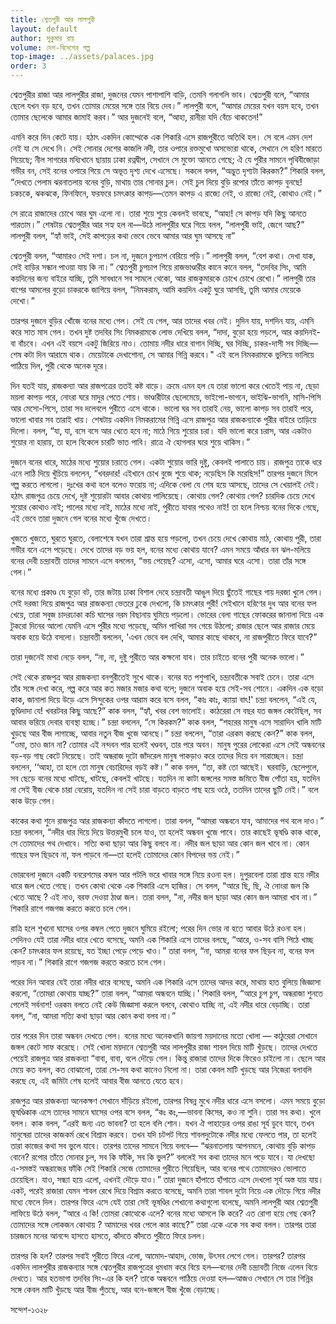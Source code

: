 ```yaml
---
title: শ্বেতপুরী আর লালপুরী
layout: default
author: সুকুমার রায়
volume: দেশ-বিদেশের গল্প
top-image: ../assets/palaces.jpg
order: 3
---
```

শ্বেতপুরীর রাজা আর লালপুরীর রাজা, দুজনের যেমন পাশাপাশি বাড়ি, তেমনি গলাগলি ভাব। শ্বেতপুরী বলে, “আমার ছেলে যখন বড় হবে, তখন তােমার মেয়ের সঙ্গে তার বিয়ে দেব।” লালপুরী বলে, “আমার মেয়ের যখন বয়স হবে, তখন তােমার ছেলেকে আমার জামাই করব।” আর দুজনেই বলে, “আহা, রানীরা যদি বেঁচে থাকতেন!”

এমনি করে দিন কেটে যায়। হঠাৎ একদিন কোথ্থেকে এক শিকারি এসে রাজপুরীতে অতিথি হল। সে বলে এমন দেশ নেই যা সে দেখে নি। সেই সােনার দেশের কাজলি নদী, তার ওপারে রক্তমুখাে অসভ্যেরা থাকে, সেখানে সে হরিণ মারতে গিয়েছে; নীল সাগরের মধ্যিখানে ছায়ায় ঢাকা রত্নদ্বীপ, সেখানে সে মুক্তো আনতে গেছে; ঐ যে পুরীর সামনে পৃথিবীজোড়া গভীর বন, সেই বনের ওপারে গিয়ে সে অভূত দৃশ্য দেখে এসেছে। সকলে বলল, “অদ্ভুত দৃশ্যটা কিরকম?” শিকারি বলল, “দেখতে পেলাম ঝরনাতলায় বনের বুড়ি, মাথায় তার সােনার চুল। সেই চুল দিয়ে বুড়ি রপাের তাঁতে কাপড় বুনছে! চকচকে, ঝকঝকে, ফিনফিনে, ফরফরে চমৎকার কাপড়—তেমন কাপড় এ রাজ্যে নেই, ও রাজ্যে নেই, কোথাও নেই।”    

সে রাত্রে রাজাদের চোখে আর ঘুম এলাে না। তারা শুয়ে শুয়ে কেবলই ভাবছে, “আহা! সে কাপড় যদি কিছু আনতে পারতাম।” শেষটায় শ্বেতপুরীর আর সহ্য হল না—উঠে লালপুরীর ঘরে গিয়ে বলল, “লালপুরী ভাই, জেগে আছ?” লালপুরী বলল, “হ্যাঁ ভাই, সেই কাপড়ের কথা ভেবে ভেবে আমার আর ঘুম আসছে না”    

শ্বেতপুরী বলল, “আমারও সেই দশা। চল না, দুজনে চুপচাপ বেরিয়ে পড়ি।” লালপুরী বলল, “বেশ কথা। দেখা যাক, সেই বাড়ির সন্ধান পাওয়া যায় কি না।” শ্বেতপুরী চুপচাপ গিয়ে রাজভাণ্ডারীর কানে কানে বলল, “তদবির সিং, আমি কয়দিনের জন্য বাইরে যাচ্ছি, তুমি সাবধানে সব সামলে থেকো, আর রাজকুমারকে চোখে চোখে রেখাে।” লালপুরী তার বাপের আমলের বুড়ো চাকরকে জাগিয়ে বলল, “নিমকরাম, আমি কয়দিন একটু ঘুরে আসছি, তুমি আমার মেয়েকে দেখাে।”

তারপর দুজনে বুড়ির খোঁজে বনের মধ্যে গেল। সেই যে গেল, আর তাদের খবর নেই। দুদিন যায়, দশদিন যায়, এমনি করে সাত মাস গেল। তখন দুষ্ট তদবির সিং নিমকরামকে লােভ দেখিয়ে বলল, “দাদা, বুড়ো হয়ে পড়লে, আর কয়দিনই-বা বাঁচবে। এখন এই বয়সে একটু জিরিয়ে নাও। তােমায় নদীর ধারে বাগান দিচ্ছি, ঘর দিচ্ছি, চাকর-দাসী সব দিচ্ছি—শেষ কটা দিন আরামে থাক। মেয়েটাকে দেখাশােনা, সে আমার গিন্নি করবে।" এই বলে নিমকরামকে ভুলিয়ে ভালিয়ে পাঠিয়ে দিল, পুরী থেকে অনেক দূরে।

দিন যতই যায়, রাজকন্যা আর রাজপত্রের ততই কষ্ট বাড়ে। ক্রমে এমন হল যে তারা ভালাে করে খেতেই পায় না, ছেড়া ময়লা কাপড় পরে, নােংরা ঘরে মাদুর পেতে শােয়। ভাণ্ডারীটার ছেলেমেয়ে, ভাইপাে-ভাগনে, ভাইঝি-ভাগনি, মাসি-পিসি আর মেসাে-পিসে, তারা সব দলেবলে পুরীতে এসে থাকে। ভালাে ঘর সব তারাই নেয়, ভালাে কাপড় সব তারাই পরে, ভালাে খাবার সব তারাই খায়। শেষটায় একদিন নিমকরামের গিন্নি এসে রাজপুত্র আর রাজকন্যাকে পুরীর বাইরে তাড়িয়ে দিলাে। বলল, “যা, যা, বসে বসে আর খেতে হবে না; মাঠে গিয়ে শুয়াের চরা। যদি ভালাে করে চরাস, আর একটাও শুয়াের না হারায়, তা হলে বিকেলে চারটি ভাত পাবি। রাত্রে ঐ হােগলার ঘরে শুয়ে থাকিস।”

দুজনে বনের ধারে, মাঠের মধ্যে শুয়াের চরাতে গেল। একটা শুয়াের ভারি দুষ্টু, কেবলই পালাতে চায়। রাজপুত্র তাকে ধরে এনে লাঠি দিয়ে খুঁচিয়ে বললেন, “খবরদার! এইখানে চোখ বুজে শুয়ে থাক; নড়েছিস কি মরেছিস!” তারপর দুজনে মিলে গল্প করতে লাগলাে। দুঃখের কথা বলে বলেও ফরােয় না; এদিকে বেলা যে শেষ হয়ে আসছে, তাদের সে খেয়ালই নেই। হঠাৎ রাজপুত্র চেয়ে দেখে, দুষ্ট শুয়ােরটা আবার কোথায় পালিয়েছে। কোথায় গেল? কোথায় গেল? চারদিক চেয়ে দেখে শুয়াের কোথাও নাই; পালের মধ্যে নাই, মাঠের মধ্যে নাই, পুরীতে যাবার পথেও নাই! তা হলে নিশ্চয় বনের দিকে গেছে, এই ভেবে তারা দুজনে গেল বনের মধ্যে খুঁজে দেখতে।

খুজতে খুজতে, ঘুরতে ঘুরতে, বেলাশেষে যখন তারা শ্রান্ত হয়ে পড়লাে, তখন চেয়ে দেখে কোথায় মাঠ, কোথায় পুরী, তারা গভীর বনে এসে পড়েছে। দেখে তাদের বড় ভয় হল, বনের মধ্যে কোথায় যাবে? এমন সময়ে আঁধার বন ঝল-মলিয়ে বনের দেবী চন্দ্রাবতী তাদের সামনে এসে বললেন, “ভয় পেয়েছ? এসাে, এসাে, আমার ঘরে এসাে। তারা তাঁর সঙ্গে গেল।”

বনের মধ্যে প্রকাণ্ড যে বুড়াে বট, তার জটায় ঢাকা বিশাল দেহে চন্দ্রাবতী আঙুল দিয়ে ছুঁতেই গাছের গায় দরজা খুলে গেল। সেই দরজা দিয়ে রাজপুত্র আর রাজকন্যা ভেতরে ঢুকে দেখলাে, কি চমৎকার পুরী! সেইখানে হরিণের দুধ আর বনের ফল খেয়ে, তারা সবুজ চাদরঢাকা কচি ঘাসের নরম বিছানায় ঘুমিয়ে পড়লাে। ভােরের বেলা গাছের ফোকরের জানালা দিয়ে এক টুকরাে দিনের আলাে যেমনি এসে পুরীর মধ্যে পড়েছে, অমিন পাখিরা সব গেয়ে উঠলাে; রাজার ছেলে আর রাজার মেয়ে অবাক হয়ে উঠে বসলাে। চন্দ্রাবতী বললেন, 'এখন ভেবে বল দেখি, আমার কাছে থাকবে, না রাজপুরীতে ফিরে যাবে?”

তারা দুজনেই মাথা নেড়ে বলল, “না, না, দুষ্টু পুরীতে আর কক্ষনাে যাব। তার চাইতে বনের পুরী অনেক ভালাে।”

সেই থেকে রাজপুত্র আর রাজকন্যা বনপুরীতেই সুখে থাকে। বনের যত পশুপাখি, চন্দ্রাবতীকে সবাই চেনে। তারা এসে তাঁর সঙ্গে দেখা করে, গল্প করে আর কত মজার মজার কথা বলে; দুজনে অবাক হয়ে সেই-সব শােনে। একদিন এক বড়াে কাক, জানালা দিয়ে উড়ে এসে সিন্দুকের ওপর আরাম করে বসে বলল, “কাঃ কাঃ, ক্যায়া বাৎ!' চন্দ্রা বললেন, “এই যে, ভুণ্ডিদাদা যে! খবরটবর কিছু আছে?” কাক বলল, “হ্যাঁ, খবর বেশ ভালােই। কাঠরেরা সে বছর যত জঙ্গল কেটেছিল, সব আবার ভরিয়ে দেবার ব্যবস্থা হচ্ছে।” চন্দ্রা বললেন, “সে কিরকম?” কাক বলল, “শহরের মানুষ এসে সারাদিন খালি মাটি খুড়ছে আর বীজ লাগাচ্ছে, আবার নতুন বীজ খুজে আনছে।” চন্দ্রা বললেন, “তারা এরকম করছে কেন?” কাক বলল, “ওমা, তাও জান না? তােমার এই নন্দবন পার হলেই খণ্ডবন, তার পরে অবন। মানুষ পুরের লােকেরা এসে সেই অন্ধবনের বড়-বড় গাছ কেটে নিয়েছে। তাই অন্ধরাজ দুটো জাঁদরেল মানুষ পাকড়াও করে তাদের দিয়ে বন সারাচ্ছেন। চন্দ্রা বললেন, ‘‘আহা, তা হলে তাে মানুষ বেচারিদের বড়ই কষ্ট।” কাক বলল, “তা, কষ্ট তাে আছেই। ঘরবাড়ি, ছেলেপুলে, সব ছেড়ে বনের মধ্যে খাটছে, খাটছে, কেবলই খাটছে। যতদিন না কাটা জঙ্গলের সমস্ত জমিতে বীজ পোঁতা হয়, যতদিন না সেই বীজ থেকে চারা বেরােয়, যতদিন না সেই চারা বাড়তে বাড়তে গাছ হয়ে ওঠে, ততদিন তাদের ছুটি নেই।” বলে কাক উড়ে গেল।

কাকের কথা শুনে রাজপুত্র আর রাজকন্যা কাঁদতে লাগলাে। তারা বলল, “আমরা অন্ধবনে যাব, আমাদের পথ বলে দাও।” চন্দ্রা বললেন, “নদীর ধার দিয়ে দিয়ে উত্তরমুখী চলে যাও, তা হলেই অন্ধবন খুজে পাবে। তার কাছেই ভূষণ্ডি কাক থাকে, সে তােমাদের পথ দেখাবে। সত্যি কথা ছাড়া আর কিছু বলবে না। নদীর জল ছাড়া আর কোন জল খাবে না। কোন গাছের ফল ছিড়বে না, ফল পাড়বে না—তা হলেই তােমাদের কোন বিপদের ভয় নেই।”

ভােরবেলা দুজনে একটি বনরেশমের কম্বল আর পটলি ভরে খাবার সঙ্গে নিয়ে রওনা হল। দুপুরবেলা তারা শ্রান্ত হয়ে নদীর ধারে জল খেতে গেছে। তখন কোথা থেকে এক শিকারি এসে হাজির। সে বলল, “আরে ছি, ছি, ঐ নােংরা জল কি খেতে আছে ? এই নাও, বরফ দেওয়া ঠাণ্ডা জল। তারা বলল, "না, নদীর জল ছাড়া আর কোন জল আমরা খাব না।” শিকারি রাগে গজগজ করতে করতে চলে গেল।

রাত্রি হলে শুখনাে ঘাসের ওপর কম্বল পেতে দুজনে ঘুমিয়ে রইলাে; পরের দিন ভাের না হতে আবার উঠে রওনা হল। সেদিনও যেই তারা নদীর ধারে খেতে বসেছে, অমনি এক শিকারি এসে তাদের বলছে, “আরে, ও-সব বাসি পিঠে খাচ্ছ কেন? চমৎকার ফল রয়েছে, যত ইচ্ছা পেড়ে পেড়ে খাও।” তারা বলল, “না, আমরা বনের ফল ছিড়ব না, বনের ফল পাড়ব না।” শিকারি রাগে গজগজ করতে করতে চলে গেল।

পরের দিন আবার যেই তারা নদীর ধারে বসেছে, অমনি এক শিকারি এসে তাদের আদর করে, মাথায় হাত বুলিয়ে জিজ্ঞাসা করলাে, “তােমরা কোথায় যাচ্ছ?” তারা বলল, “আমরা অন্ধবনে যাচ্ছি।' শিকারি বলল, “আরে চুপ চুপ, অন্ধরাজা শুনতে পেলেই সর্বনাশ! ওরকম বলতে নেই কেউ জিজ্ঞাসা করলে বলবে, কোথাও যাচ্ছি না, এই নদীর ধারে বেড়াচ্ছি। তারা বলল, “না, আমরা সত্যি কথা ছাড়া আর কোন কথা বলব না।”

তার পরের দিন তারা অন্ধবন দেখতে পেল। বনের মধ্যে অনেকখানি জায়গা ময়দানের মতাে খোলা — কাঠুরেরা সেখানে জঙ্গল কেটে সাফ করেছে। সেই খােলা ময়দানে শ্বেতপুরী আর লালপুরীর রাজা শাবল দিয়ে মাটি খুঁড়ছে। তাদের দেখতে পেয়েই রাজপুত্র আর রাজকন্যা “বাবা, বাবা, বলে দৌড়ে গেল। কিন্তু রাজারা তাদের দিকে ফিরেও চাইলাে না। ছেলে আর মেয়ে কত বলল, কত বােঝালাে, তারা সে-সব কথা কানেও নিলাে না। তারা কেবল মাটি খুড়ছে আর নিজেরা বলাবলি করছে যে, এই জমিটা শেষ হলেই আবার বীজ আনতে যেতে হবে।

রাজপুত্র আর রাজকন্যা অনেকক্ষণ সেখানে দাঁড়িয়ে রইলাে, তারপর বিষন্ন মুখে নদীর ধারে এসে বসলাে। এমন সময়ে বুড়াে ভূষণ্ডিকাক এসে তাদের সামনে ঘাসের ওপর বসে বলল, “কঃ কঃ,—ভাবনা কিসের, কও না শুনি। তারা সব কথা। খুলে বলল। কাক বলল, “এরই জন্য এত ভাবনা? তা হলে বলি শােন। যখন ঐ পাহাড়ের ওপর রাঙা সূর্য ডুবে যাবে, তখন মানুষেরা তাদের কাজকর্ম রেখে বিশ্রাম করবে। তখন যদি চটপট গিয়ে শাবলদুটোকে নদীর মধ্যে ফেলতে পার, তা হলেই তারা কাজের কথা সব ভুলে যাবে। তারপর তাদের সামনে গিয়ে বলবে— “ঝরনাতলায় আপনমনে, কোথায় বুড়ি কাপড় বােনে? রপাের তাঁতে সােনার চুল, সব কি ফাঁকি, সব কি ভুল?” বললেই সব কথা তাদের মনে পড়ে যাবে। যা দেখছাে এ-সমস্তই অন্ধরাজের ফাঁকি সেই শিকারি সেজে তােমাদের পুরীতে গিয়েছিল, আর বনের পথে তােমাদেরও ভােলাতে চেয়েছিল। যাও, সন্ধ্যা হয়ে এলাে, এখনই দৌড়ে যাও।”
তারা দুজনে হাঁপাতে হাঁপাতে এসে দেখলাে সূর্য অস্ত যায় যায়। একট, পরেই রাজারা যেমন শাবল রেখে দিয়ে বিশ্রাম করতে বসেছে, অমনি তারা শাবল দুটো নিয়ে এক দৌড়ে গিয়ে নদীর মধ্যে ফেলে দিল। তারপর ফিরে এসে যেই তারা সেই ভূষণ্ডির শেখানাে কথাগুলাে বলেছে, অমনি লালপুরী আর শ্বেতপুরী লাফিয়ে উঠে বলল, “আরে এ কি! তােমরা কোত্থেকে এলে? বনের মধ্যে আসলে কি করে? এত রােগা হয়ে গেছ কেন? তােমাদের সঙ্গে লােকজন কোথায় ? আমাদের খবর পেলে কার কাছে?” তারা একে একে সব কথা বলল। তারপর তারা চারজনে মনের আনন্দে হাসতে হাসতে, কাঁদতে কাঁদতে পুরীতে ফিরে চলল।

তারপর কি হল? তারপর সবাই পুরীতে ফিরে এলাে, আমােদ-আহাদ, ভােজ, উৎসব লেগে গেল। তারপর? তারপর একদিন লালপুরীর রাজকন্যার সঙ্গে শ্বেতপুরীর রাজপুত্রের ধুমধাম করে বিয়ে হল—বনের দেবী চন্দ্রাবতী নিজে এলেন বিয়ে দেখতে। আর হতভাগা তদবির সিং-এর কি হল? তাকে অন্ধবনে পাঠিয়ে দেওয়া হল—আজও সেখানে সে তার গিন্নির সঙ্গে কেবল মাটি খুঁড়ছে আর বীজ পুঁতছে, আর বনে-জঙ্গলে বীজ খুঁজে বেড়াচ্ছে।

সন্দেশ-১৩২৮

